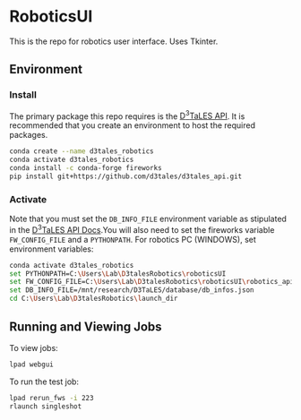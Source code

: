 # RoboticsUI
This is the repo for robotics user interface. Uses Tkinter.

## Environment
### Install
The primary package this repo requires is the [D<sup>3</sup>TaLES API](https://github.com/D3TaLES/d3tales_api). 
It is recommended that you create an environment to host the required packages. 
```bash
conda create --name d3tales_robotics
conda activate d3tales_robotics
conda install -c conda-forge fireworks
pip install git+https://github.com/d3tales/d3tales_api.git
```

### Activate
Note that you must set the `DB_INFO_FILE` environment variable as stipulated in the
[D<sup>3</sup>TaLES API Docs](https://github.com/D3TaLES/d3tales_api).You will also
need to set the fireworks variable `FW_CONFIG_FILE` and a `PYTHONPATH`. For robotics PC (WINDOWS), 
set environment variables: 
```bash
conda activate d3tales_robotics
set PYTHONPATH=C:\Users\Lab\D3talesRobotics\roboticsUI
set FW_CONFIG_FILE=C:\Users\Lab\D3talesRobotics\roboticsUI\robotics_api\management\config\FW_config.yaml
set DB_INFO_FILE=/mnt/research/D3TaLES/database/db_infos.json
cd C:\Users\Lab\D3talesRobotics\launch_dir
```

## Running and Viewing Jobs

To view jobs: 
```bash
lpad webgui
```

To run the test job: 
```bash
lpad rerun_fws -i 223 
rlaunch singleshot
```